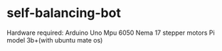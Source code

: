 # self-balancing-bot

Hardware required:
Arduino Uno
Mpu 6050
Nema 17 stepper motors
Pi model 3b+(with ubuntu mate os)
